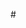 #<title>WELCOME TO OLUWATOBI PORTFOLIO
#BODY{
#<title>WELCOME TO OLUWATOBI PORTFOLIO
#BODY{HERE ARE THE ACHIEVEMENTS
font family: Arial,sans-serif;
margin:o;
padding:o;
display:flex;
justify-content:center;
align-items: center;
height:100vh
background-color:#fOfOfO;
COLOR:#333
